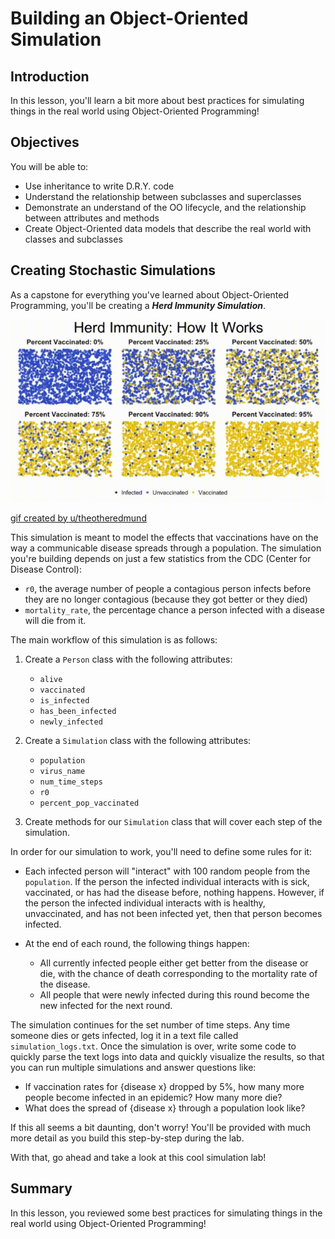
# Building an Object-Oriented Simulation

## Introduction

In this lesson, you'll learn a bit more about best practices for simulating things in the real world using Object-Oriented Programming!

## Objectives

You will be able to:

* Use inheritance to write D.R.Y. code 
* Understand the relationship between subclasses and superclasses
* Demonstrate an understand of the OO lifecycle, and the relationship between attributes and methods
* Create Object-Oriented data models that describe the real world with classes and subclasses


## Creating Stochastic Simulations

As a capstone for everything you've learned about Object-Oriented Programming, you'll be creating a **_Herd Immunity Simulation_**.


<img src='images/herd_immunity.gif'>


[gif created by u/theotheredmund](https://www.reddit.com/r/dataisbeautiful/comments/5v72fw/how_herd_immunity_works_oc/)

This simulation is meant to model the effects that vaccinations have on the way a communicable disease spreads through a population. The simulation you're building depends on just a few statistics from the CDC (Center for Disease Control):

* `r0`, the average number of people a contagious person infects before they are no longer contagious (because they got better or they died)
* `mortality_rate`, the percentage chance a person infected with a disease will die from it.

The main workflow of this simulation is as follows:

1. Create a `Person` class with the following attributes:
    * `alive`
    * `vaccinated`
    * `is_infected`
    * `has_been_infected`
    * `newly_infected`
    
1. Create a `Simulation` class with the following attributes:
    * `population`
    * `virus_name`
    * `num_time_steps`
    * `r0`
    * `percent_pop_vaccinated`

1. Create methods for our `Simulation` class that will cover each step of the simulation. 

In order for our simulation to work, you'll need to define some rules for it:

* Each infected person will "interact" with 100 random people from the `population`. If the person the infected individual interacts with is sick, vaccinated, or has had the disease before, nothing happens. However, if the person the infected individual interacts with is healthy, unvaccinated, and has not been infected yet, then that person becomes infected. 

* At the end of each round, the following things happen:
    * All currently infected people either get better from the disease or die, with the chance of death corresponding to the mortality rate of the disease. 
    * All people that were newly infected during this round become the new infected for the next round.  
    
The simulation continues for the set number of time steps.  Any time someone dies or gets infected, log it in a text file called `simulation_logs.txt`.  Once the simulation is over, write some code to quickly parse the text logs into data and quickly visualize the results, so that you can run multiple simulations and answer questions like: 

* If vaccination rates for {disease x} dropped by 5%, how many more people become infected in an epidemic? How many more die?
* What does the spread of {disease x} through a population look like?

If this all seems a bit daunting, don't worry! You'll be provided with much more detail as you build this step-by-step during the lab. 

With that, go ahead and take a look at this cool simulation lab!

## Summary

In this lesson, you reviewed some best practices for simulating things in the real world using Object-Oriented Programming!
